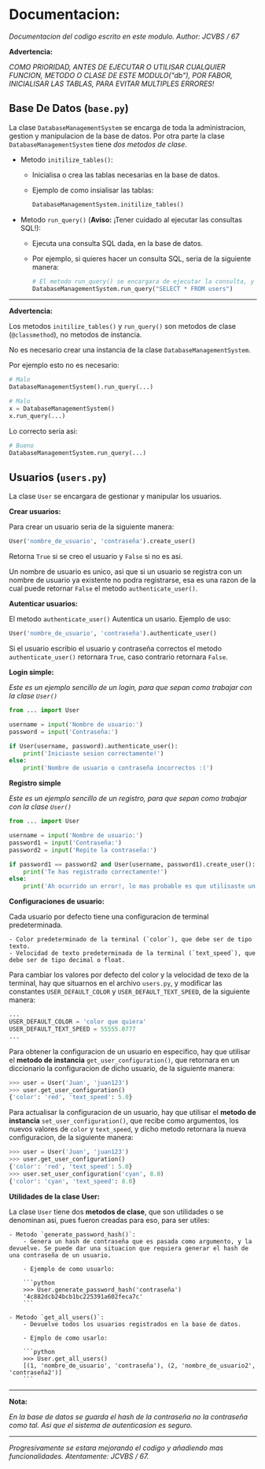 # Documentacion:

*Documentacion del codigo escrito en este modulo. Author: JCVBS / 67*

**Advertencia:**

*COMO PRIORIDAD, ANTES DE EJECUTAR O UTILISAR CUALQUIER FUNCION, METODO O CLASE DE ESTE MODULO("db"), POR FABOR, INICIALISAR LAS TABLAS, PARA EVITAR MULTIPLES ERRORES!*

## Base De Datos (`base.py`)

La clase `DatabaseManagementSystem` se encarga de toda la administracion, gestion y manipulacion de la base de datos.
Por otra parte la clase `DatabaseManagementSystem` tiene *dos metodos de clase*.

- Metodo `initilize_tables()`:
    - Inicialisa o crea las tablas necesarias en la base de datos.

    - Ejemplo de como insialisar las tablas:

      ```python
      DatabaseManagementSystem.initilize_tables()
      ```

- Metodo `run_query()` (**Aviso:** ¡Tener cuidado al ejecutar las consultas SQL!):
    - Ejecuta una consulta SQL dada, en la base de datos.

    - Por ejemplo, si quieres hacer un consulta SQL, seria de la siguiente manera:

      ```python
      # El metodo run_query() se encargara de ejecutar la consulta, y retornara el resultado.
      DatabaseManagementSystem.run_query("SELECT * FROM users")
      ```
      
------------------

**Advertencia:**

Los metodos `initilize_tables()` y `run_query()` son metodos de 
clase (`@classmethod`), no metodos de instancia.

No es necesario crear una instancia de la clase `DatabaseManagementSystem`.

Por ejemplo esto no es necesario:

```python
# Malo
DatabaseManagementSystem().run_query(...)

# Malo 
x = DatabaseManagementSystem()
x.run_query(...)
```
Lo correcto seria asi:

```python
# Bueno
DatabaseManagementSystem.run_query(...)
```

## Usuarios (`users.py`)

La clase `User` se encargara de gestionar y manipular los usuarios.

**Crear usuarios:**

Para crear un usuario seria de la siguiente manera:
```python
User('nombre_de_usuario', 'contraseña').create_user()
```
Retorna `True` si se creo el usuario y `False` si no es asi.

Un nombre de usuario es unico, asi que si un usuario se registra 
con un nombre de usuario ya existente no podra registrarse, esa
es una razon de la cual puede retornar `False` el metodo `authenticate_user()`.

**Autenticar usuarios:**

El metodo `authenticate_user()` Autentica un usario. Ejemplo de uso:
```python
User('nombre_de_usuario', 'contraseña').authenticate_user()
```

Si el usuario escribio el usuario y contraseña correctos el metodo `authenticate_user()`
retornara `True`, caso contrario retornara `False`.

**Login simple:**

*Este es un ejemplo sencillo de un login, para que sepan como trabajar con la clase `User()`*

```python
from ... import User

username = input('Nombre de usuario:')
password = input('Contraseña:')

if User(username, password).authenticate_user():
    print('Iniciaste sesion correctamente!')
else:
    print('Nombre de usuario o contraseña incorrectos :(')
```

**Registro simple**

*Este es un ejemplo sencillo de un registro, para que sepan como trabajar con la clase `User()`*

```python
from ... import User

username = input('Nombre de usuario:')
password1 = input('Contraseña:')
password2 = input('Repite la contraseña:')

if password1 == password2 and User(username, password1).create_user():
    print('Te has registrado correctamente!')
else:
    print('Ah ocurrido un error!, lo mas probable es que utilisaste un nombre de usuario ya existente')
```

**Configuraciones de usuario:**

Cada usuario por defecto tiene una configuracion de terminal predeterminada.

    - Color predeterminado de la terminal (`color`), que debe ser de tipo texto.
    - Velocidad de texto predeterminada de la terminal (`text_speed`), que debe ser de tipo decimal o float.

Para cambiar los valores por defecto del color y la velocidad de texo de la terminal, hay que situarnos en el archivo `users.py`, y modificar las constantes `USER_DEFAULT_COLOR` y `USER_DEFAULT_TEXT_SPEED`, de la siguiente manera:

```python
...
USER_DEFAULT_COLOR = 'color que quiera'
USER_DEFAULT_TEXT_SPEED = 55555.0777
...
```

Para obtener la configuracion de un usuario en especifico, hay que utilisar el **metodo de instancia** `get_user_configuration()`, que retornara en un diccionario la configuracion de dicho usuario, de la siguiente manera:

```python
>>> user = User('Juan', 'juan123')
>>> user.get_user_configuration()
{'color': 'red', 'text_speed': 5.0}
```

Para actualisar la configuracion de un usuario, hay que utilisar el **metodo de instancia** `set_user_configuration()`, que recibe como argumentos, los nuevos valores de `color` y `text_speed`, y dicho metodo retornara la nueva configuracion, de la siguiente manera:

```python
>>> user = User('Juan', 'juan123')
>>> user.get_user_configuration()
{'color': 'red', 'text_speed': 5.0}
>>> user.set_user_configuration('cyan', 8.0)
{'color': 'cyan', 'text_speed': 8.0}
```

**Utilidades de la clase User:**

La clase `User` tiene dos **metodos de clase**, que son utilidades o se denominan asi, pues fueron creadas para eso, para ser utiles:

    - Metodo `generate_password_hash()`:
        - Genera un hash de contraseña que es pasada como argumento, y la devuelve. Se puede dar una situacion que requiera generar el hash de una contraseña de un usuario.

        - Ejemplo de como usuarlo:

        ```python
        >>> User.generate_password_hash('contraseña')
        '4c882dcb24bcb1bc225391a602feca7c'
        ``` 

    - Metodo `get_all_users()`:
        - Devuelve todos los usuarios registrados en la base de datos.

        - Ejmplo de como usarlo:

        ```python
        >>> User.get_all_users()
        [(1, 'nombre_de_usuario', 'contraseña'), (2, 'nombre_de_usuario2', 'contraseña2')]
        ```

----------------------

**Nota:**

*En la base de datos se guarda el hash de la contraseña no la contraseña como tal.
Asi que el sistema de autenticasion es seguro.*

---------------------

*Progresivamente se estara mejorando el codigo y añadiendo mas funcionalidades. Atentamente: JCVBS / 67.*
